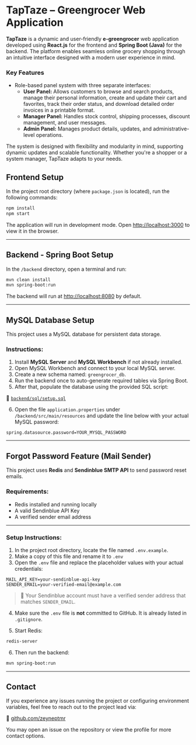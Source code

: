 # TapTaze – Greengrocer Web Application

**TapTaze** is a dynamic and user-friendly **e-greengrocer** web application developed using **React.js** for the frontend and **Spring Boot (Java)** for the backend. The platform enables seamless online grocery shopping through an intuitive interface designed with a modern user experience in mind.

###  Key Features

-  Role-based panel system with three separate interfaces:
    - **User Panel:** Allows customers to browse and search products, manage their personal information, create and update their cart and favorites, track their order status, and download detailed order invoices in a printable format.
    - **Manager Panel:** Handles stock control, shipping processes, discount management, and user messages.
    - **Admin Panel:** Manages product details, updates, and administrative-level operations.

The system is designed with flexibility and modularity in mind, supporting dynamic updates and scalable functionality. Whether you're a shopper or a system manager, TapTaze adapts to your needs.

## Frontend Setup

In the project root directory (where `package.json` is located), run the following commands:

```bash
npm install
npm start
```

The application will run in development mode. Open [http://localhost:3000](http://localhost:3000) to view it in the browser.

---

## Backend - Spring Boot Setup

In the `/backend` directory, open a terminal and run:

```bash
mvn clean install
mvn spring-boot:run
```

The backend will run at [http://localhost:8080](http://localhost:8080) by default.

---

## MySQL Database Setup

This project uses a MySQL database for persistent data storage.

### Instructions:

1. Install **MySQL Server** and **MySQL Workbench** if not already installed.
2. Open MySQL Workbench and connect to your local MySQL server.
3. Create a new schema named: `greengrocer_db`.
4. Run the backend once to auto-generate required tables via Spring Boot.
5. After that, populate the database using the provided SQL script:

📂 [`backend/sql/setup.sql`](backend/sql/setup.sql)

6. Open the file `application.properties` under `/backend/src/main/resources` and update the line below with your actual MySQL password:

```properties
spring.datasource.password=YOUR_MYSQL_PASSWORD
```

---

## Forgot Password Feature (Mail Sender)

This project uses **Redis** and **Sendinblue SMTP API** to send password reset emails.

### Requirements:

* Redis installed and running locally
* A valid Sendinblue API Key
* A verified sender email address

---

### Setup Instructions:

1. In the project root directory, locate the file named `.env.example`.
2. Make a copy of this file and rename it to `.env`
3. Open the `.env` file and replace the placeholder values with your actual credentials:

```env
MAIL_API_KEY=your-sendinblue-api-key
SENDER_EMAIL=your-verified-email@example.com
```

> 📌 Your Sendinblue account must have a verified sender address that matches `SENDER_EMAIL`.

4. Make sure the `.env` file is **not** committed to GitHub. It is already listed in `.gitignore`.

5. Start Redis:

```bash
redis-server
```

6. Then run the backend:

```bash
mvn spring-boot:run
```

---

## Contact

If you experience any issues running the project or configuring environment variables, feel free to reach out to the project lead via:

🔗 [github.com/zeyneptmr](https://github.com/zeyneptmr)

You may open an issue on the repository or view the profile for more contact options.
